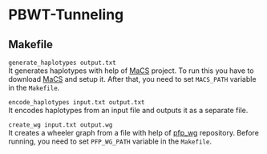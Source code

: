 # PBWT-Tunneling
## Makefile
`generate_haplotypes output.txt`\
It generates haplotypes with help of [MaCS](https://code.google.com/archive/p/macs/) project. To run this you have to download [MaCS](https://code.google.com/archive/p/macs/) and setup it. After that, you need to set `MACS_PATH` variable in the `Makefile`.

`encode_haplotypes input.txt output.txt`\
It encodes haplotypes from an input file and outputs it as a separate file.

`create_wg input.txt output.wg`\
It creates a wheeler graph from a file with help of [pfp_wg](https://github.com/miso01/pfp_wg) repository. Before running, you need to set `PFP_WG_PATH` variable in the `Makefile`.


